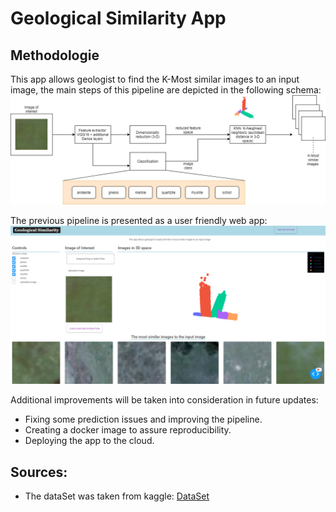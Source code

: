 # Geological Similarity App

## Methodologie
This app allows geologist to find the K-Most similar images to an input image, the main steps of this pipeline are depicted in the following schema:
![Alt text](asset/schema.png)






The previous pipeline is presented as a user friendly web app: 
![Alt text](asset/exemple.png)








Additional improvements will be taken into consideration in future updates:
- Fixing some prediction issues and improving the pipeline.
- Creating a docker image to assure reproducibility.
- Deploying the app to the cloud.



## Sources:
- The dataSet was taken from kaggle: 
[DataSet](https://www.kaggle.com/tanyadayanand/geological-image-similarity)

